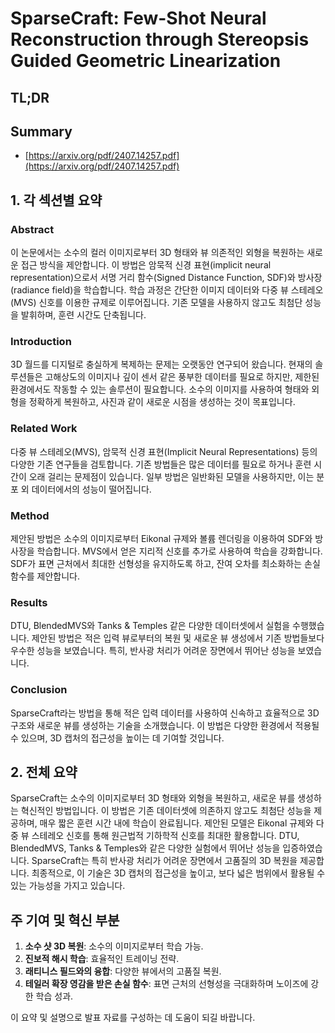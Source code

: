# SparseCraft: Few-Shot Neural Reconstruction through Stereopsis Guided Geometric Linearization
## TL;DR
## Summary
- [https://arxiv.org/pdf/2407.14257.pdf](https://arxiv.org/pdf/2407.14257.pdf)

## 1. 각 섹션별 요약

### Abstract
이 논문에서는 소수의 컬러 이미지로부터 3D 형태와 뷰 의존적인 외형을 복원하는 새로운 접근 방식을 제안합니다. 이 방법은 암묵적 신경 표현(implicit neural representation)으로서 서명 거리 함수(Signed Distance Function, SDF)와 방사장(radiance field)을 학습합니다. 학습 과정은 간단한 이미지 데이터와 다중 뷰 스테레오(MVS) 신호를 이용한 규제로 이루어집니다. 기존 모델을 사용하지 않고도 최첨단 성능을 발휘하며, 훈련 시간도 단축됩니다.

### Introduction
3D 월드를 디지털로 충실하게 복제하는 문제는 오랫동안 연구되어 왔습니다. 현재의 솔루션들은 고해상도의 이미지나 깊이 센서 같은 풍부한 데이터를 필요로 하지만, 제한된 환경에서도 작동할 수 있는 솔루션이 필요합니다. 소수의 이미지를 사용하여 형태와 외형을 정확하게 복원하고, 사진과 같이 새로운 시점을 생성하는 것이 목표입니다.

### Related Work
다중 뷰 스테레오(MVS), 암묵적 신경 표현(Implicit Neural Representations) 등의 다양한 기존 연구들을 검토합니다. 기존 방법들은 많은 데이터를 필요로 하거나 훈련 시간이 오래 걸리는 문제점이 있습니다. 일부 방법은 일반화된 모델을 사용하지만, 이는 분포 외 데이터에서의 성능이 떨어집니다.

### Method
제안된 방법은 소수의 이미지로부터 Eikonal 규제와 볼륨 렌더링을 이용하여 SDF와 방사장을 학습합니다. MVS에서 얻은 지리적 신호를 추가로 사용하여 학습을 강화합니다. SDF가 표면 근처에서 최대한 선형성을 유지하도록 하고, 잔여 오차를 최소화하는 손실 함수를 제안합니다.

### Results
DTU, BlendedMVS와 Tanks & Temples 같은 다양한 데이터셋에서 실험을 수행했습니다. 제안된 방법은 적은 입력 뷰로부터의 복원 및 새로운 뷰 생성에서 기존 방법들보다 우수한 성능을 보였습니다. 특히, 반사광 처리가 어려운 장면에서 뛰어난 성능을 보였습니다.

### Conclusion
SparseCraft라는 방법을 통해 적은 입력 데이터를 사용하여 신속하고 효율적으로 3D 구조와 새로운 뷰를 생성하는 기술을 소개했습니다. 이 방법은 다양한 환경에서 적용될 수 있으며, 3D 캡처의 접근성을 높이는 데 기여할 것입니다.

## 2. 전체 요약

SparseCraft는 소수의 이미지로부터 3D 형태와 외형을 복원하고, 새로운 뷰를 생성하는 혁신적인 방법입니다. 이 방법은 기존 데이터셋에 의존하지 않고도 최첨단 성능을 제공하며, 매우 짧은 훈련 시간 내에 학습이 완료됩니다. 제안된 모델은 Eikonal 규제와 다중 뷰 스테레오 신호를 통해 원근법적 기하학적 신호를 최대한 활용합니다. DTU, BlendedMVS, Tanks & Temples와 같은 다양한 실험에서 뛰어난 성능을 입증하였습니다. SparseCraft는 특히 반사광 처리가 어려운 장면에서 고품질의 3D 복원을 제공합니다. 최종적으로, 이 기술은 3D 캡처의 접근성을 높이고, 보다 넓은 범위에서 활용될 수 있는 가능성을 가지고 있습니다.

## 주 기여 및 혁신 부분

1. **소수 샷 3D 복원**: 소수의 이미지로부터 학습 가능.
2. **진보적 해시 학습**: 효율적인 트레이닝 전략.
3. **래티니스 필드와의 융합**: 다양한 뷰에서의 고품질 복원.
4. **테일러 확장 영감을 받은 손실 함수**: 표면 근처의 선형성을 극대화하며 노이즈에 강한 학습 성과.

이 요약 및 설명으로 발표 자료를 구성하는 데 도움이 되길 바랍니다.